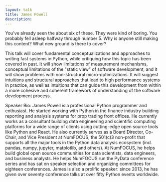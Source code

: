 ```yaml
---
layout: talk
title: James Powell
description: 
---
```


You've already seen the about six of these. They were kind of boring. You
probably fell asleep halfway through number 5. Why is anyone still making this
content? What new ground is there to cover?

This talk will cover fundamental conceptualizations and approaches to writing
fast systems in Python, while critiquing how this topic has been covered in
past. It will show limitations of measurement mechanisms, conceptual
limitations of the "static view" of software development, and it will show
problems with non-structural micro-optimizations. It will suggest intuitions
and structural approaches that lead to high performance systems in practice, as
well as intuitions that can guide this development from within a more cohesive
and coherent framework of understanding of the software development process.

Speaker Bio: 
James Powell is a professional Python programmer and enthusiast.
He started working with Python in the finance industry building reporting and
analysis systems for prop trading front offices. He currently works as a
consultant building data engineering and scientific computing platforms for a
wide range of clients using cutting-edge open source tools like Python and
React.  He also currently serves as a Board Director, Co-Chair, and Vice
President at NumFOCUS, the 501(c)3 non-profit that supports all the major tools
in the Python data analysis ecosystem (incl. pandas, numpy, jupyter,
matplotlib, and others). At NumFOCUS, he helps build global open source
communities for data scientists, data engineers, and business analysts. He
helps NumFOCUS run the PyData conference series and has sat on speaker
selection and organizing committees for eighteen conferences. James is also a
prolific speaker: since 2013, he has given over seventy conference talks at
over fifty Python events worldwide.
